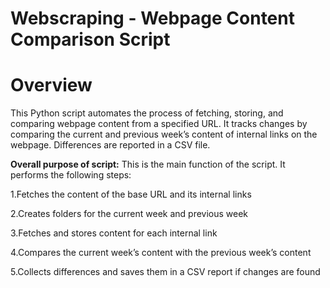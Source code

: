 # Webscraping - Webpage Content Comparison Script
# Overview
This Python script automates the process of fetching, storing, and comparing webpage content from a specified URL. It tracks changes by comparing the current and previous week’s content of internal links on the webpage. Differences are reported in a CSV file.


**Overall purpose of script:**
This is the main function of the script. It performs the following steps:

1.Fetches the content of the base URL and its internal links

2.Creates folders for the current week and previous week

3.Fetches and stores content for each internal link

4.Compares the current week’s content with the previous week’s content

5.Collects differences and saves them in a CSV report if changes are found

